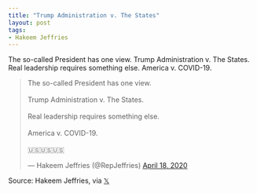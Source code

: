 ```yaml
---
title: "Trump Administration v. The States"
layout: post
tags:
- Hakeem Jeffries
---
```


The so-called President has one view. Trump Administration v. The States. Real leadership requires something else. America v. COVID-19.

<blockquote class="twitter-tweet"><p lang="en" dir="ltr">The so-called President has one view.<br><br>Trump Administration v. The States.<br><br>Real leadership requires something else.<br><br>America v. COVID-19.<br><br>🇺🇸🇺🇸🇺🇸</p>&mdash; Hakeem Jeffries (@RepJeffries) <a href="https://twitter.com/RepJeffries/status/1251573029236326411?ref_src=twsrc%5Etfw">April 18, 2020</a></blockquote> <script async src="https://platform.twitter.com/widgets.js" charset="utf-8"></script>

Source: Hakeem Jeffries, via [𝕏](https://x.com)
